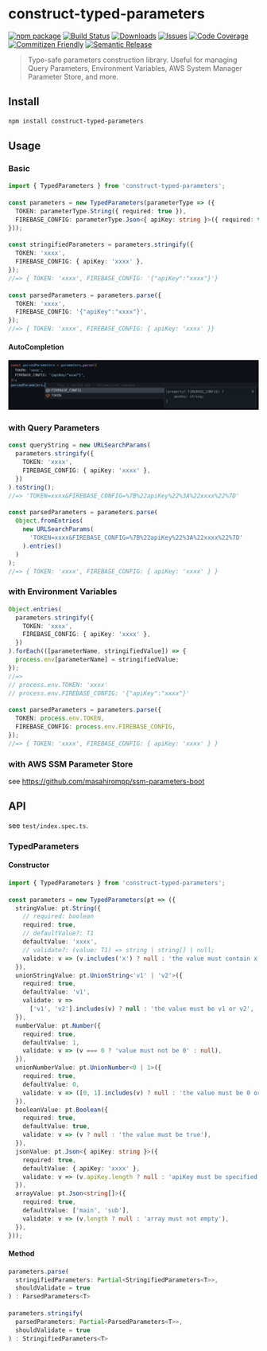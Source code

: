 # construct-typed-parameters

[![npm package][npm-img]][npm-url]
[![Build Status][build-img]][build-url]
[![Downloads][downloads-img]][downloads-url]
[![Issues][issues-img]][issues-url]
[![Code Coverage][codecov-img]][codecov-url]
[![Commitizen Friendly][commitizen-img]][commitizen-url]
[![Semantic Release][semantic-release-img]][semantic-release-url]

> Type-safe parameters construction library. Useful for managing Query Parameters, Environment Variables, AWS System Manager Parameter Store, and more.

## Install

```bash
npm install construct-typed-parameters
```

## Usage

### Basic

```ts
import { TypedParameters } from 'construct-typed-parameters';

const parameters = new TypedParameters(parameterType => ({
  TOKEN: parameterType.String({ required: true }),
  FIREBASE_CONFIG: parameterType.Json<{ apiKey: string }>({ required: true }),
}));

const stringifiedParameters = parameters.stringify({
  TOKEN: 'xxxx',
  FIREBASE_CONFIG: { apiKey: 'xxxx' },
});
//=> { TOKEN: 'xxxx', FIREBASE_CONFIG: '{"apiKey":"xxxx"}'}

const parsedParameters = parameters.parse({
  TOKEN: 'xxxx',
  FIREBASE_CONFIG: '{"apiKey":"xxxx"}',
});
//=> { TOKEN: 'xxxx', FIREBASE_CONFIG: { apiKey: 'xxxx' }}
```

#### AutoCompletion

![AutoCompletion](https://github.com/masahirompp/images/blob/main/construct-typed-parameters.png?raw=true)

### with Query Parameters

```ts
const queryString = new URLSearchParams(
  parameters.stringify({
    TOKEN: 'xxxx',
    FIREBASE_CONFIG: { apiKey: 'xxxx' },
  })
).toString();
//=> 'TOKEN=xxxx&FIREBASE_CONFIG=%7B%22apiKey%22%3A%22xxxx%22%7D'

const parsedParameters = parameters.parse(
  Object.fromEntries(
    new URLSearchParams(
      'TOKEN=xxxx&FIREBASE_CONFIG=%7B%22apiKey%22%3A%22xxxx%22%7D'
    ).entries()
  )
);
//=> { TOKEN: 'xxxx', FIREBASE_CONFIG: { apiKey: 'xxxx' } }
```

### with Environment Variables

```ts
Object.entries(
  parameters.stringify({
    TOKEN: 'xxxx',
    FIREBASE_CONFIG: { apiKey: 'xxxx' },
  })
).forEach(([parameterName, stringifiedValue]) => {
  process.env[parameterName] = stringifiedValue;
});
//=>
// process.env.TOKEN: 'xxxx'
// process.env.FIREBASE_CONFIG: '{"apiKey":"xxxx"}'

const parsedParameters = parameters.parse({
  TOKEN: process.env.TOKEN,
  FIREBASE_CONFIG: process.env.FIREBASE_CONFIG,
});
//=> { TOKEN: 'xxxx', FIREBASE_CONFIG: { apiKey: 'xxxx' } }
```

### with AWS SSM Parameter Store

see <https://github.com/masahirompp/ssm-parameters-boot>

## API

see `test/index.spec.ts`.

### TypedParameters

#### Constructor

```ts
import { TypedParameters } from 'construct-typed-parameters';

const parameters = new TypedParameters(pt => ({
  stringValue: pt.String({
    // required: boolean
    required: true,
    // defaultValue?: T1
    defaultValue: 'xxxx',
    // validate?: (value: T1) => string | string[] | null;
    validate: v => (v.includes('x') ? null : 'the value must contain x'),
  }),
  unionStringValue: pt.UnionString<'v1' | 'v2'>({
    required: true,
    defaultValue: 'v1',
    validate: v =>
      ['v1', 'v2'].includes(v) ? null : 'the value must be v1 or v2',
  }),
  numberValue: pt.Number({
    required: true,
    defaultValue: 1,
    validate: v => (v === 0 ? 'value must not be 0' : null),
  }),
  unionNumberValue: pt.UnionNumber<0 | 1>({
    required: true,
    defaultValue: 0,
    validate: v => ([0, 1].includes(v) ? null : 'the value must be 0 or 1'),
  }),
  booleanValue: pt.Boolean({
    required: true,
    defaultValue: true,
    validate: v => (v ? null : 'the value must be true'),
  }),
  jsonValue: pt.Json<{ apiKey: string }>({
    required: true,
    defaultValue: { apiKey: 'xxxx' },
    validate: v => (v.apiKey.length ? null : 'apiKey must be specified'),
  }),
  arrayValue: pt.Json<string[]>({
    required: true,
    defaultValue: ['main', 'sub'],
    validate: v => (v.length ? null : 'array must not empty'),
  }),
}));
```

#### Method

```ts
parameters.parse(
  stringifiedParameters: Partial<StringifiedParameters<T>>,
  shouldValidate = true
) : ParsedParameters<T>

parameters.stringify(
  parsedParameters: Partial<ParsedParameters<T>>,
  shouldValidate = true
) : StringifiedParameters<T>
```

[build-img]: https://github.com/masahirompp/construct-typed-parameters/actions/workflows/release.yml/badge.svg
[build-url]: https://github.com/masahirompp/construct-typed-parameters/actions/workflows/release.yml
[downloads-img]: https://img.shields.io/npm/dt/construct-typed-parameters
[downloads-url]: https://www.npmtrends.com/construct-typed-parameters
[npm-img]: https://img.shields.io/npm/v/construct-typed-parameters
[npm-url]: https://www.npmjs.com/package/construct-typed-parameters
[issues-img]: https://img.shields.io/github/issues/masahirompp/construct-typed-parameters
[issues-url]: https://github.com/masahirompp/construct-typed-parameters/issues
[codecov-img]: https://codecov.io/gh/masahirompp/construct-typed-parameters/branch/main/graph/badge.svg
[codecov-url]: https://codecov.io/gh/masahirompp/construct-typed-parameters
[semantic-release-img]: https://img.shields.io/badge/%20%20%F0%9F%93%A6%F0%9F%9A%80-semantic--release-e10079.svg
[semantic-release-url]: https://github.com/semantic-release/semantic-release
[commitizen-img]: https://img.shields.io/badge/commitizen-friendly-brightgreen.svg
[commitizen-url]: http://commitizen.github.io/cz-cli/
